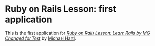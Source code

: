 # Ruby on Rails Lesson: first application

This is the first application for
[*Ruby on Rails Lesson: Learn Rails by MG Changed for Test*](http://railstutorial.org/) 
by [Michael Hartl](http://michaelhartl.com/).
